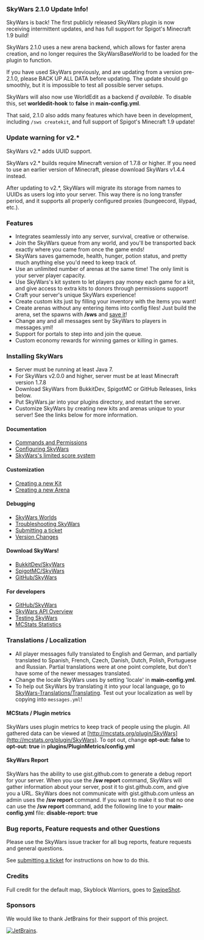 ### SkyWars 2.1.0 Update Info!

SkyWars is back! The first publicly released SkyWars plugin is now receiving intermittent updates, and has full support for Spigot's Minecraft 1.9 build!

SkyWars 2.1.0 uses a new arena backend, which allows for faster arena creation, and no longer requires the SkyWarsBaseWorld to be loaded for the plugin to function.

If you have used SkyWars previously, and are updating from a version pre-2.1.0, please BACK UP ALL DATA before updating. The update should go smoothly, but it is impossible to test all possible server setups.

SkyWars will also now use WorldEdit as a backend *if available*. To disable this, set **worldedit-hook** to **false** in **main-config.yml**.

That said, 2.1.0 also adds many features which have been in development, including `/sws createkit`, and full support of Spigot's Minecraft 1.9 update!

### Update warning for v2.*

SkyWars v2.* adds UUID support.

SkyWars v2.* builds require Minecraft version of 1.7.8 or higher.
If you need to use an earlier version of Minecraft, please download SkyWars v1.4.4 instead.

After updating to v2.*, SkyWars will migrate its storage from names to UUIDs as users log into your server.
This way there is no long transfer period, and it supports all properly configured proxies (bungeecord, lilypad, etc.).

### Features
* Integrates seamlessly into any server, survival, creative or otherwise.
 * Join the SkyWars queue from any world, and you'll be transported back exactly where you came from once the game ends!
 * SkyWars saves gamemode, health, hunger, potion status, and pretty much anything else you'd need to keep track of.
* Use an unlimited number of arenas at the same time! The only limit is your server player capacity.
* Use SkyWars's kit system to let players pay money each game for a kit, and give access to extra kits to donors through permissions support!
* Craft your server's unique SkyWars experience!
 * Create custom kits just by filling your inventory with the items you want!
 * Create arenas without any entering items into config files! Just build the arena, set the spawns with **/sws** and [save it](https://dabo.guru/projects/skywars/creating-an-arena)!
 * Change any and all messages sent by SkyWars to players in messages.yml!
* Support for portals to step into and join the queue.
* Custom economy rewards for winning games or killing in games.

### Installing SkyWars
* Server must be running at least Java 7.
* For SkyWars v2.0.0 and higher, server must be at least Minecraft version 1.7.8
* Download SkyWars from BukkitDev, SpigotMC or GitHub Releases, links below.
* Put SkyWars.jar into your plugins directory, and restart the server.
* Customize SkyWars by creating new kits and arenas unique to your server! See the links below for more information.

#### Documentation
* [Commands and Permissions](https://dabo.guru/projects/skywars/commands-and-permissions)
* [Configuring SkyWars](https://dabo.guru/projects/skywars/configuring-skywars)
* [SkyWars's limited score system](https://dabo.guru/projects/skywars/score)

#### Customization
* [Creating a new Kit](https://dabo.guru/projects/skywars/creating-a-new-kit)
* [Creating a new Arena](https://dabo.guru/projects/skywars/creating-an-arena)

#### Debugging
* [SkyWars Worlds](https://dabo.guru/projects/skywars/skywars-worlds)
* [Troubleshooting SkyWars](https://dabo.guru/projects/skywars/troubleshooting)
* [Submitting a ticket](https://dabo.guru/projects/skywars/submitting-a-ticket)
* [Version Changes](https://dabo.guru/projects/skywars/changelog)

#### Download SkyWars!
* [BukkitDev/SkyWars](http://dev.bukkit.org/bukkit-plugins/skywars/)
* [SpigotMC/SkyWars](http://www.spigotmc.org/resources/skywars.167/)
* [GitHub/SkyWars](https://github.com/SkyWars/SkyWars/releases)

#### For developers
* [GitHub/SkyWars](https://github.com/SkyWars/SkyWars/)
* [SkyWars API Overview](https://dabo.guru/projects/skywars/api-overview)
* [Testing SkyWars](https://dabo.guru/projects/skywars/testing-skywars)
* [MCStats Statistics](http://mcstats.org/plugin/SkyWars)

### Translations / Localization
* All player messages fully translated to English and German, and partially translated to Spanish, French, Czech, Danish, Dutch, Polish, Portuguese and Russian. Partial translations were at one point complete, but don't have some of the newer messages translated.
* Change the locale SkyWars uses by setting 'locale' in **main-config.yml**.
* To help out SkyWars by translating it into your local language, go to [SkyWars-Translations/Translating](https://github.com/SkyWars/SkyWars-Translations/wiki/Translating). Test out your localization as well by copying into `messages.yml`!

#### MCStats / Plugin metrics
SkyWars uses plugin metrics to keep track of people using the plugin.
All gathered data can be viewed at [http://mcstats.org/plugin/SkyWars](http://mcstats.org/plugin/SkyWars).
To opt out, change **opt-out: false** to **opt-out: true** in **plugins/PluginMetrics/config.yml**

#### SkyWars Report
SkyWars has the ability to use gist.github.com to generate a debug report for your server. When you use the
**/sw report** command, SkyWars will gather information about your server, post it to gist.github.com, and give you a
URL. SkyWars does not communicate with gist.github.com unless an admin uses the **/sw report** command. If you want to
make it so that no one can use the **/sw report** command, add the following line to your **main-config.yml** file:
**disable-report: true**

### Bug reports, Feature requests and other Questions
Please use the SkyWars issue tracker for all bug reports, feature requests and general questions.

See [submitting a ticket](https://dabo.guru/projects/skywars/submitting-a-ticket) for instructions on how to do this.

### Credits
Full credit for the default map, Skyblock Warriors, goes to [SwipeShot](http://www.youtube.com/user/SwipeShot).

### Sponsors
We would like to thank JetBrains for their support of this project.

[![JetBrains](https://www.jetbrains.com/idea/docs/logo_intellij_idea.png)](http://www.jetbrains.com/idea/).
